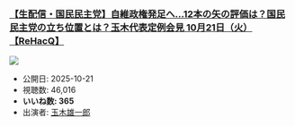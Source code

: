 ### [【生配信・国民民主党】自維政権発足へ…12本の矢の評価は？国民民主党の立ち位置とは？玉木代表定例会見 10月21日（火）【ReHacQ】](https://www.youtube.com/watch?v=70XvzSMAUL8)
[![](https://img.youtube.com/vi/70XvzSMAUL8/sddefault.jpg)](https://www.youtube.com/watch?v=70XvzSMAUL8)
-   公開日: 2025-10-21
-   視聴数: 46,016
-   **いいね数: 365**
-   出演者: [玉木雄一郎](/rehacq_fan/people/玉木雄一郎 "wikilink")
